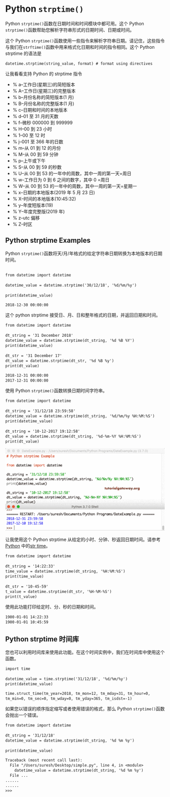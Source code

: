 # Python `strptime()`

Python `strptime()`函数在日期时间和时间模块中都可用。这个 Python `strptime()`函数帮助您解析字符串形式的日期时间、日期或时间。

这个 Python `strptime()`函数使用一些指令来解析字符串日期。请记住，这些指令与我们在`strftime()`函数中用来格式化日期和时间的指令相同。这个 Python strptime 的语法是

```
datetime.strptime(string_value, format) # format using directives
```

让我看看支持 Python 的 strptime 指令

*   % a–工作日(星期三)的简短版本
*   % A–工作日(星期三)的完整版本
*   % b–月份名称的简短版本(1 月)
*   % B–月份名称的完整版本(1 月)
*   % c–日期和时间的本地版本
*   % d–01 至 31 月的天数
*   % f–微秒 000000 到 999999
*   % H–00 到 23 小时
*   % 1–00 至 12 时
*   % j–001 至 366 年的日数
*   % m–从 01 到 12 的月份
*   % M–从 00 到 59 分钟
*   % p–上午或下午
*   % S–从 00 到 59 的秒数
*   % U–从 00 到 53 的一年中的周数，其中一周的第一天=周日
*   % w–工作日为 0 到 6 之间的数字，其中 0 =周日
*   % W–从 00 到 53 的一年中的周数，其中一周的第一天=星期一
*   % x–日期的本地版本(2019 年 5 月 23 日)
*   % X–时间的本地版本(10:45:32)
*   % y–年度短版本(19)
*   % Y–年度完整版(2019 年)
*   % z–utc 偏移
*   % Z–时区

## Python strptime Examples

Python `strptime()`函数将天/月/年格式的给定字符串日期转换为本地版本的日期时间。

```

from datetime import datetime

datetime_value = datetime.strptime('30/12/18', '%d/%m/%y')

print(datetime_value)
```

```
2018-12-30 00:00:00
```

这个 python strptime 接受日、月、日和整年格式的日期，并返回日期和时间。

```
from datetime import datetime

dt_string = '31 December 2018'
datetime_value = datetime.strptime(dt_string, '%d %B %Y')
print(datetime_value)

dt_str = '31 December 17'
dt_value = datetime.strptime(dt_str, '%d %B %y')
print(dt_value)
```

```
2018-12-31 00:00:00
2017-12-31 00:00:00
```

使用 Python `strptime()`函数转换日期时间字符串。

```
from datetime import datetime

dt_string = '31/12/18 23:59:58'
datetime_value = datetime.strptime(dt_string, '%d/%m/%y %H:%M:%S')
print(datetime_value)

dt_string = '10-12-2017 19:12:58'
dt_value = datetime.strptime(dt_string, '%d-%m-%Y %H:%M:%S')
print(dt_value)
```

![Python strptime 3](img/1b4356ca91e8cfaedae4c03fcb7248f0.png)

让我使用这个 Python strptime 从给定的小时、分钟、秒返回日期时间。请参考 [Python](https://www.tutorialgateway.org/python-tutorial/) 中的[str time](https://www.tutorialgateway.org/python-strftime/)。

```
from datetime import datetime

dt_string = '14:22:33'
time_value = datetime.strptime(dt_string, '%H:%M:%S')
print(time_value)

dt_str = '10-45-59'
t_value = datetime.strptime(dt_str, '%H-%M-%S')
print(t_value)
```

使用此功能打印给定时、分、秒的日期和时间。

```
1900-01-01 14:22:33
1900-01-01 10:45:59
```

## Python strptime 时间库

您也可以利用时间库来使用此功能。在这个时间实例中，我们在时间库中使用这个函数。

```
import time

datetime_value = time.strptime('31/12/18', '%d/%m/%y')
print(datetime_value)
```

```
time.struct_time(tm_year=2018, tm_mon=12, tm_mday=31, tm_hour=0, tm_min=0, tm_sec=0, tm_wday=0, tm_yday=365, tm_isdst=-1)
```

如果您以错误的顺序指定缩写或者使用错误的格式，那么 Python `strptime()`函数会抛出一个错误。

```
from datetime import datetime

dt_string = '31/12/18'
datetime_value = datetime.strptime(dt_string, '%d %m %y')

print(datetime_value)
```

```
Traceback (most recent call last):
  File "/Users/suresh/Desktop/simple.py", line 4, in <module>
    datetime_value = datetime.strptime(dt_string, '%d %m %y')
  File ...
......
......
>>> 
```